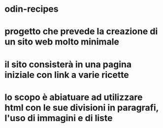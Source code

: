 # odin-recipes

# progetto che prevede la creazione di un sito web molto minimale
# il sito consisterà in una pagina iniziale con link a varie ricette
# lo scopo è abiatuare ad utilizzare html con le sue divisioni in paragrafi, l'uso di immagini e di liste